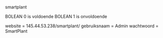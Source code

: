 smartplant


BOLEAN 0 is voldoende
BOLEAN 1 is onvoldoende


website = 145.44.53.238/smartplant/
gebruiksnaam = Admin
wachtwoord = SmartPlant